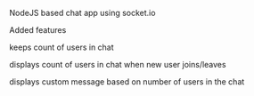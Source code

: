 NodeJS based chat app using socket.io

Added features

  keeps count of users in chat
  
  displays count of users in chat when new user joins/leaves
  
  displays custom message based on number of users in the chat
